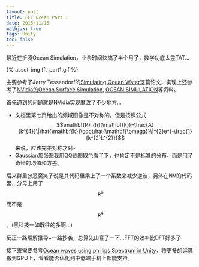 ```yaml
---
layout: post
title: FFT Ocean Part 1
date: 2015/11/15
mathjax: true
tags: Unity
toc: false
---
```


最近在折腾Ocean Simulation，业余时间快搞了半个月了，数学功底太差TAT...

<!--more-->

{% asset_img fft_part1.gif %}

主要参考了Jerry Tessendorf的[Simulating Ocean Water](http://graphics.ucsd.edu/courses/rendering/2005/jdewall/tessendorf.pdf)这篇论文，实现上还参考了[NVidia的Ocean Surface Simulation](https://developer.nvidia.com/sites/default/files/akamai/gamedev/files/sdk/11/OceanCS_Slides.pdf), [OCEAN SIMULATION](http://www.keithlantz.net/2011/10/ocean-simulation-part-one-using-the-discrete-fourier-transform/)等资料。

首先遇到的问题就是NVidia实现魔改了不少地方...

- 文档里第七页给出的频域图像是不对称的，但是按照公式$$\mathbf{P}_{h}(\mathbf{k})=\frac{A}{k^{4}}\|\hat{\mathbf{k}}\cdot\hat{\mathbf{\omega}}\|^{2}e^{-\frac{1}{k^{2}L^{2}}}$$来说，应该完美对称才对~
- Gaussian那张图我用QQ截图取色看了下，也肯定不是标准的分布，而是用了奇怪的均值和方差。

后来群里@恶魔笑了说是其代码里乘上了一个系数来减少逆波，另外在NV的代码里，分母上用了$$k^6$$而不是$$k^4$$。(黑科技一如既往的多啊...)

反正一路理解推导+一路抄袭，总算先山寨了一下...FFT的效率比DFT好多了

接下来需要参考[Ocean waves using phillips Spectrum in Unity](http://scrawkblog.com/2013/08/04/ocean-waves-using-phillips-spectrum-in-unity/)，将更多的运算搬到GPU上，看看能否优化到中低端手机上都能支持。